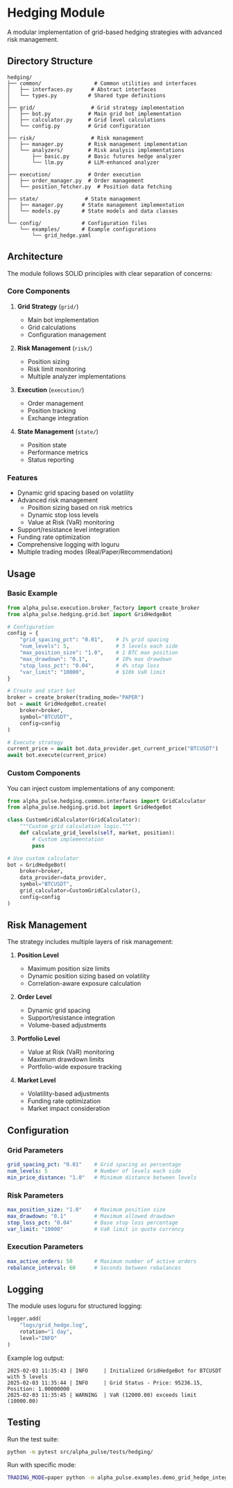 # Hedging Module

A modular implementation of grid-based hedging strategies with advanced risk management.

## Directory Structure

```
hedging/
├── common/                 # Common utilities and interfaces
│   ├── interfaces.py      # Abstract interfaces
│   └── types.py          # Shared type definitions
│
├── grid/                  # Grid strategy implementation
│   ├── bot.py            # Main grid bot implementation
│   ├── calculator.py     # Grid level calculations
│   └── config.py         # Grid configuration
│
├── risk/                  # Risk management
│   ├── manager.py        # Risk management implementation
│   └── analyzers/        # Risk analysis implementations
│       ├── basic.py      # Basic futures hedge analyzer
│       └── llm.py        # LLM-enhanced analyzer
│
├── execution/            # Order execution
│   ├── order_manager.py  # Order management
│   └── position_fetcher.py  # Position data fetching
│
├── state/               # State management
│   ├── manager.py      # State management implementation
│   └── models.py       # State models and data classes
│
└── config/             # Configuration files
    └── examples/       # Example configurations
        └── grid_hedge.yaml
```

## Architecture

The module follows SOLID principles with clear separation of concerns:

### Core Components

1. **Grid Strategy** (`grid/`)
   - Main bot implementation
   - Grid calculations
   - Configuration management

2. **Risk Management** (`risk/`)
   - Position sizing
   - Risk limit monitoring
   - Multiple analyzer implementations

3. **Execution** (`execution/`)
   - Order management
   - Position tracking
   - Exchange integration

4. **State Management** (`state/`)
   - Position state
   - Performance metrics
   - Status reporting

### Features

- Dynamic grid spacing based on volatility
- Advanced risk management
  * Position sizing based on risk metrics
  * Dynamic stop loss levels
  * Value at Risk (VaR) monitoring
- Support/resistance level integration
- Funding rate optimization
- Comprehensive logging with loguru
- Multiple trading modes (Real/Paper/Recommendation)

## Usage

### Basic Example

```python
from alpha_pulse.execution.broker_factory import create_broker
from alpha_pulse.hedging.grid.bot import GridHedgeBot

# Configuration
config = {
    "grid_spacing_pct": "0.01",    # 1% grid spacing
    "num_levels": 5,               # 5 levels each side
    "max_position_size": "1.0",    # 1 BTC max position
    "max_drawdown": "0.1",         # 10% max drawdown
    "stop_loss_pct": "0.04",       # 4% stop loss
    "var_limit": "10000",          # $10k VaR limit
}

# Create and start bot
broker = create_broker(trading_mode="PAPER")
bot = await GridHedgeBot.create(
    broker=broker,
    symbol="BTCUSDT",
    config=config
)

# Execute strategy
current_price = await bot.data_provider.get_current_price("BTCUSDT")
await bot.execute(current_price)
```

### Custom Components

You can inject custom implementations of any component:

```python
from alpha_pulse.hedging.common.interfaces import GridCalculator
from alpha_pulse.hedging.grid.bot import GridHedgeBot

class CustomGridCalculator(GridCalculator):
    """Custom grid calculation logic."""
    def calculate_grid_levels(self, market, position):
        # Custom implementation
        pass

# Use custom calculator
bot = GridHedgeBot(
    broker=broker,
    data_provider=data_provider,
    symbol="BTCUSDT",
    grid_calculator=CustomGridCalculator(),
    config=config
)
```

## Risk Management

The strategy includes multiple layers of risk management:

1. **Position Level**
   - Maximum position size limits
   - Dynamic position sizing based on volatility
   - Correlation-aware exposure calculation

2. **Order Level**
   - Dynamic grid spacing
   - Support/resistance integration
   - Volume-based adjustments

3. **Portfolio Level**
   - Value at Risk (VaR) monitoring
   - Maximum drawdown limits
   - Portfolio-wide exposure tracking

4. **Market Level**
   - Volatility-based adjustments
   - Funding rate optimization
   - Market impact consideration

## Configuration

### Grid Parameters

```yaml
grid_spacing_pct: "0.01"    # Grid spacing as percentage
num_levels: 5               # Number of levels each side
min_price_distance: "1.0"   # Minimum distance between levels
```

### Risk Parameters

```yaml
max_position_size: "1.0"    # Maximum position size
max_drawdown: "0.1"         # Maximum allowed drawdown
stop_loss_pct: "0.04"       # Base stop loss percentage
var_limit: "10000"          # VaR limit in quote currency
```

### Execution Parameters

```yaml
max_active_orders: 50       # Maximum number of active orders
rebalance_interval: 60      # Seconds between rebalances
```

## Logging

The module uses loguru for structured logging:

```python
logger.add(
    "logs/grid_hedge.log",
    rotation="1 day",
    level="INFO"
)
```

Example log output:
```
2025-02-03 11:35:43 | INFO     | Initialized GridHedgeBot for BTCUSDT with 5 levels
2025-02-03 11:35:44 | INFO     | Grid Status - Price: 95236.15, Position: 1.00000000
2025-02-03 11:35:45 | WARNING  | VaR (12000.00) exceeds limit (10000.00)
```

## Testing

Run the test suite:
```bash
python -m pytest src/alpha_pulse/tests/hedging/
```

Run with specific mode:
```bash
TRADING_MODE=paper python -m alpha_pulse.examples.demo_grid_hedge_integration